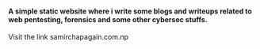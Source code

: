 #### A simple static website where i write some blogs and writeups related to web pentesting, forensics and some other cybersec stuffs.
Visit the link samirchapagain.com.np
